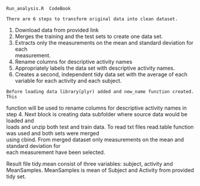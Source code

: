     Run_analysis.R  CodeBook
   
    There are 6 steps to transform original data into clean dataset.

   1. Download data from provided link
   2. Merges the training and the test sets to create one data set.
   3. Extracts only the measurements on the mean and standard deviation for each  
      measurement.
   4. Rename columns for descriptive activity names 
   5. Appropriately labels the data set with descriptive activity names.
   6. Creates a second, independent tidy data set with the average of each  
      variable for each activity and each subject.

    Before loading data library(plyr) added and new_name function created. This  
function will be  used to rename columns for  descriptive activity names in step 4. 
    Next block is creating data subfolder where source data would be loaded and  
loads and unzip  both test and train data.
    To read txt files read.table function was used and both sets were merged  
using cbind.
    From merged dataset only measurements on the mean and standard deviation for  
each measurement       have been selected.

Result file tidy.mean consist of three variables: subject, activity and  
MeanSamples. MeanSamples is mean of Subject and Activity from provided tidy set.